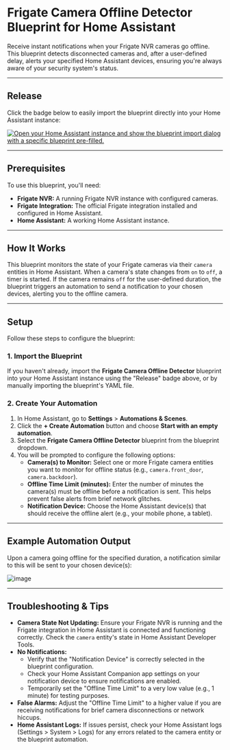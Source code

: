 # Frigate Camera Offline Detector Blueprint for Home Assistant

Receive instant notifications when your Frigate NVR cameras go offline. This blueprint detects disconnected cameras and, after a user-defined delay, alerts your specified Home Assistant devices, ensuring you're always aware of your security system's status.

---

## Release

Click the badge below to easily import the blueprint directly into your Home Assistant instance:

[![Open your Home Assistant instance and show the blueprint import dialog with a specific blueprint pre-filled.](https://my.home-assistant.io/badges/blueprint_import.svg)](https://my.home-assistant.io/redirect/blueprint_import/?blueprint_url=https%3A%2F%2Fgithub.com%2Fthenextbutton%2Fhome_assistant%2Fblob%2Fmain%2Fblueprints%2Fcamera_offline%2Fcamera_offline_release.yaml)

---

## Prerequisites

To use this blueprint, you'll need:

* **Frigate NVR:** A running Frigate NVR instance with configured cameras.
* **Frigate Integration:** The official Frigate integration installed and configured in Home Assistant.
* **Home Assistant:** A working Home Assistant instance.

---

## How It Works

This blueprint monitors the state of your Frigate cameras via their `camera` entities in Home Assistant. When a camera's state changes from `on` to `off`, a timer is started. If the camera remains `off` for the user-defined duration, the blueprint triggers an automation to send a notification to your chosen devices, alerting you to the offline camera.

---

## Setup

Follow these steps to configure the blueprint:

### 1. Import the Blueprint

If you haven't already, import the **Frigate Camera Offline Detector** blueprint into your Home Assistant instance using the "Release" badge above, or by manually importing the blueprint's YAML file.

### 2. Create Your Automation

1.  In Home Assistant, go to **Settings** > **Automations & Scenes**.
2.  Click the **+ Create Automation** button and choose **Start with an empty automation**.
3.  Select the **Frigate Camera Offline Detector** blueprint from the blueprint dropdown.
4.  You will be prompted to configure the following options:
    * **Camera(s) to Monitor:** Select one or more Frigate camera entities you want to monitor for offline status (e.g., `camera.front_door`, `camera.backdoor`).
    * **Offline Time Limit (minutes):** Enter the number of minutes the camera(s) must be offline before a notification is sent. This helps prevent false alerts from brief network glitches.
    * **Notification Device:** Choose the Home Assistant device(s) that should receive the offline alert (e.g., your mobile phone, a tablet).

---

## Example Automation Output

Upon a camera going offline for the specified duration, a notification similar to this will be sent to your chosen device(s):

![image](https://github.com/user-attachments/assets/c3a06098-d09f-4afa-ba4f-cf8afb943e2b)

---

## Troubleshooting & Tips

* **Camera State Not Updating:** Ensure your Frigate NVR is running and the Frigate integration in Home Assistant is connected and functioning correctly. Check the `camera` entity's state in Home Assistant Developer Tools.
* **No Notifications:**
    * Verify that the "Notification Device" is correctly selected in the blueprint configuration.
    * Check your Home Assistant Companion app settings on your notification device to ensure notifications are enabled.
    * Temporarily set the "Offline Time Limit" to a very low value (e.g., 1 minute) for testing purposes.
* **False Alarms:** Adjust the "Offline Time Limit" to a higher value if you are receiving notifications for brief camera disconnections or network hiccups.
* **Home Assistant Logs:** If issues persist, check your Home Assistant logs (Settings > System > Logs) for any errors related to the camera entity or the blueprint automation.
